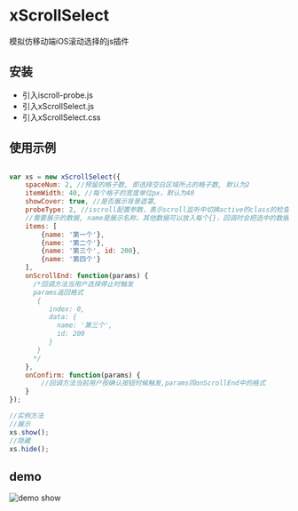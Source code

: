 # xScrollSelect
模拟仿移动端iOS滚动选择的js插件

## 安装
* 引入iscroll-probe.js
* 引入xScrollSelect.js
* 引入xScrollSelect.css

## 使用示例
```javascript

var xs = new xScrollSelect({
    spaceNum: 2, //预留的格子数, 即选择空白区域所占的格子数, 默认为2
    itemWidth: 40, //每个格子的宽度单位px，默认为40
    showCover: true, //是否展示背景遮罩,
    probeType: 2, //iscroll配置参数，表示scroll监听中切换active的class的检查灵敏度，取值1，2，3越高越灵敏，默认为2
    //需要展示的数据, name是展示名称，其他数据可以放入每个{}，回调时会把选中的数据原样返回
    items: [
    	{name: '第一个'},
    	{name: '第二个'},
    	{name: '第三个', id: 200},
    	{name: '第四个'}
    ],
    onScrollEnd: function(params) {
      /*回调方法当用户选择停止时触发
      params返回格式 
       {
          index: 0,
          data: {
            name: '第三个',
            id: 200
          }
       }
      */
    },
    onConfirm: function(params) {
    	//回调方法当前用户按确认按钮时候触发,params同onScrollEnd中的格式
    }
});

//实例方法
//展示
xs.show();
//隐藏
xs.hide();

```

## demo
![demo show](https://github.com/zhang-xiao/xScrollSelect/blob/master/xScrollSelect.gif)


